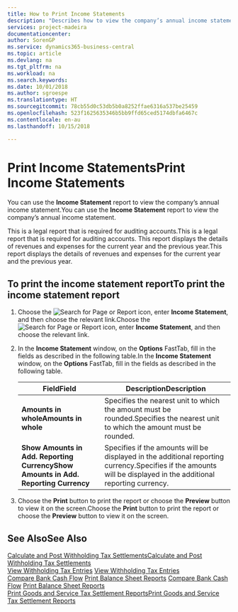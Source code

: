 ```yaml
---
title: How to Print Income Statements
description: "Describes how to view the company’s annual income statement."
services: project-madeira
documentationcenter: 
author: SorenGP
ms.service: dynamics365-business-central
ms.topic: article
ms.devlang: na
ms.tgt_pltfrm: na
ms.workload: na
ms.search.keywords: 
ms.date: 10/01/2018
ms.author: sgroespe
ms.translationtype: HT
ms.sourcegitcommit: 78cb55d0c53db5b0a8252ffae6316a537be25459
ms.openlocfilehash: 523f1625635346b5bb9ffd65ced5174dbfa6467c
ms.contentlocale: en-au
ms.lasthandoff: 10/15/2018

---
```

# <a name="print-income-statements"></a><span data-ttu-id="c65dd-103">Print Income Statements</span><span class="sxs-lookup"><span data-stu-id="c65dd-103">Print Income Statements</span></span>
<span data-ttu-id="c65dd-104">You can use the **Income Statement** report to view the company’s annual income statement.</span><span class="sxs-lookup"><span data-stu-id="c65dd-104">You can use the **Income Statement** report to view the company’s annual income statement.</span></span>  

<span data-ttu-id="c65dd-105">This is a legal report that is required for auditing accounts.</span><span class="sxs-lookup"><span data-stu-id="c65dd-105">This is a legal report that is required for auditing accounts.</span></span> <span data-ttu-id="c65dd-106">This report displays the details of revenues and expenses for the current year and the previous year.</span><span class="sxs-lookup"><span data-stu-id="c65dd-106">This report displays the details of revenues and expenses for the current year and the previous year.</span></span>  

## <a name="to-print-the-income-statement-report"></a><span data-ttu-id="c65dd-107">To print the income statement report</span><span class="sxs-lookup"><span data-stu-id="c65dd-107">To print the income statement report</span></span>  
1. <span data-ttu-id="c65dd-108">Choose the ![Search for Page or Report](../../media/ui-search/search_small.png "Search for Page or Report icon") icon, enter **Income Statement**, and then choose the relevant link.</span><span class="sxs-lookup"><span data-stu-id="c65dd-108">Choose the ![Search for Page or Report](../../media/ui-search/search_small.png "Search for Page or Report icon") icon, enter **Income Statement**, and then choose the relevant link.</span></span>  
2. <span data-ttu-id="c65dd-109">In the **Income Statement** window, on the **Options** FastTab, fill in the fields as described in the following table.</span><span class="sxs-lookup"><span data-stu-id="c65dd-109">In the **Income Statement** window, on the **Options** FastTab, fill in the fields as described in the following table.</span></span>  

    |<span data-ttu-id="c65dd-110">Field</span><span class="sxs-lookup"><span data-stu-id="c65dd-110">Field</span></span>|<span data-ttu-id="c65dd-111">Description</span><span class="sxs-lookup"><span data-stu-id="c65dd-111">Description</span></span>|  
    |---------------------------------|---------------------------------------|  
    |<span data-ttu-id="c65dd-112">**Amounts in whole**</span><span class="sxs-lookup"><span data-stu-id="c65dd-112">**Amounts in whole**</span></span>|<span data-ttu-id="c65dd-113">Specifies the nearest unit to which the amount must be rounded.</span><span class="sxs-lookup"><span data-stu-id="c65dd-113">Specifies the nearest unit to which the amount must be rounded.</span></span>|  
    |<span data-ttu-id="c65dd-114">**Show Amounts in Add. Reporting Currency**</span><span class="sxs-lookup"><span data-stu-id="c65dd-114">**Show Amounts in Add. Reporting Currency**</span></span>|<span data-ttu-id="c65dd-115">Specifies if the amounts will be displayed in the additional reporting currency.</span><span class="sxs-lookup"><span data-stu-id="c65dd-115">Specifies if the amounts will be displayed in the additional reporting currency.</span></span>|  

3. <span data-ttu-id="c65dd-116">Choose the **Print** button to print the report or choose the **Preview** button to view it on the screen.</span><span class="sxs-lookup"><span data-stu-id="c65dd-116">Choose the **Print** button to print the report or choose the **Preview** button to view it on the screen.</span></span>  

## <a name="see-also"></a><span data-ttu-id="c65dd-117">See Also</span><span class="sxs-lookup"><span data-stu-id="c65dd-117">See Also</span></span>  
[<span data-ttu-id="c65dd-118">Calculate and Post Withholding Tax Settlements</span><span class="sxs-lookup"><span data-stu-id="c65dd-118">Calculate and Post Withholding Tax Settlements</span></span>](how-to-calculate-and-post-withholding-tax-settlements.md)  
<span data-ttu-id="c65dd-119">[View Withholding Tax Entries](how-to-view-withholding-tax-entries.md) </span><span class="sxs-lookup"><span data-stu-id="c65dd-119">[View Withholding Tax Entries](how-to-view-withholding-tax-entries.md) </span></span>  
<span data-ttu-id="c65dd-120">[Compare Bank Cash Flow](how-to-compare-bank-cash-flow.md)   [Print Balance Sheet Reports](how-to-print-balance-sheet-reports.md) </span><span class="sxs-lookup"><span data-stu-id="c65dd-120">[Compare Bank Cash Flow](how-to-compare-bank-cash-flow.md)   [Print Balance Sheet Reports](how-to-print-balance-sheet-reports.md) </span></span>  
[<span data-ttu-id="c65dd-121">Print Goods and Service Tax Settlement Reports</span><span class="sxs-lookup"><span data-stu-id="c65dd-121">Print Goods and Service Tax Settlement Reports</span></span>](how-to-print-goods-and-service-tax-settlement-reports.md) 

